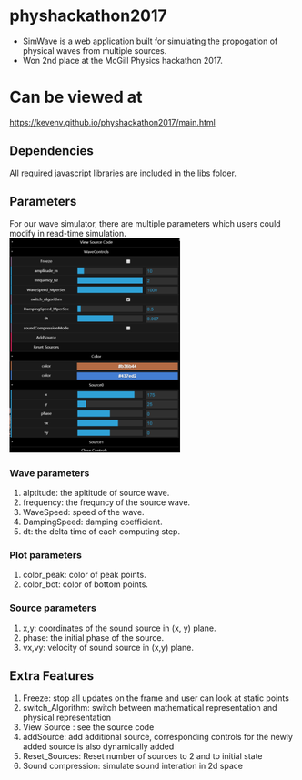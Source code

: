# physhackathon2017
- SimWave is a web application built for simulating the propogation of physical waves from multiple sources.
- Won 2nd place at the McGill Physics hackathon 2017.
# Can be viewed at 
https://kevenv.github.io/physhackathon2017/main.html
## Dependencies
All required javascript libraries are included in the [libs](https://github.com/kevenv/physhackathon2017/tree/master/libs) folder.
## Parameters
For our wave simulator, there are multiple parameters which users could modify in read-time simulation.
</br>
<img src="https://github.com/kevenv/physhackathon2017/blob/master/controlPanel.jpg" width="300px">
### Wave parameters 
1. alptitude: the apltitude of source wave.
2. frequency: the frequncy of the source wave.
3. WaveSpeed: speed of the wave.
4. DampingSpeed: damping coefficient.
5. dt: the delta time of each computing step.
### Plot parameters
1. color_peak: color of peak points.
2. color_bot: color of bottom points.
### Source parameters
1. x,y: coordinates of the sound source in (x, y) plane.
2. phase: the initial phase of the source.
3. vx,vy: velocity of sound source in (x,y) plane. 
## Extra Features
1. Freeze: stop all updates on the frame and user can look at static points
2. switch_Algorithm: switch between mathematical representation and physical representation 
3. View Source : see the source code
4. addSource: add additional source, corresponding controls for the newly added source is also dynamically added
5. Reset_Sources: Reset number of sources to 2 and to initial state
6. Sound compression: simulate sound interation in 2d space
